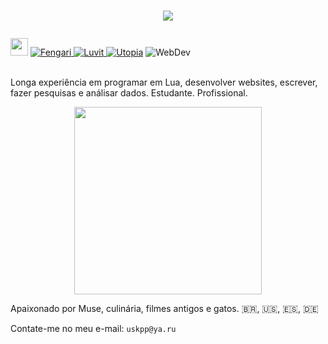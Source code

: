 <h1><p align="center"><img src="https://readme-typing-svg.demolab.com/?font=Fira+Code&weight=700&size=28&pause=100000&color=3807F7&center=true&vCenter=true&width=650&height=34&lines=Mieusk"/></p></h1>

<a href="http://lua.org"><img src="https://img.shields.io/badge/lua-%232C2D72.svg?style=for-the-badge&logo=lua&logoColor=white" height="28"/></a>
<a href="https://github.com/fengari-lua/fengari-web">![Fengari](https://img.shields.io/badge/Fengari-5C4EE5?style=for-the-badge&logo=lua&logoColor=white)
<a href="https://luvit.io/">![Luvit](https://img.shields.io/badge/Luvit-262626?style=for-the-badge&logo=lua&logoColor=white)
<a href="https://github.com/luvitrocks/utopia">![Utopia](https://img.shields.io/badge/Utopia-00897B?style=for-the-badge&logo=lua&logoColor=white)</a>
![WebDev](https://img.shields.io/badge/WebDev-F16529?style=for-the-badge&logo=html5&logoColor=white)

<br>
Longa experiência em programar em Lua, desenvolver websites, escrever, fazer pesquisas e análisar dados. Estudante. Profissional.
<br>
<p align="center"><img src="https://github-readme-stats.vercel.app/api/top-langs/?username=mieusk&layout=compact&theme=apprentice&hide_border=true&bg_color=1e2124&card_width=384&line_height=40" width="300"/></p>

Apaixonado por Muse, culinária, filmes antigos e gatos. 🇧🇷, 🇺🇸, 🇪🇸, 🇩🇪

Contate-me no meu e-mail: `uskpp@ya.ru`
